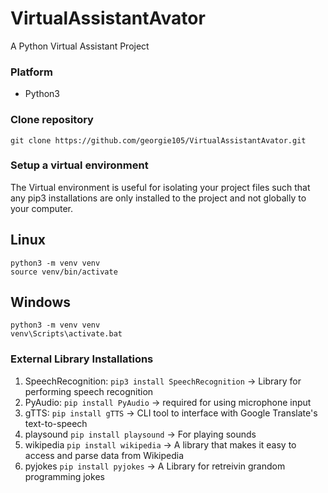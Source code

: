 # VirtualAssistantAvator

A Python Virtual Assistant Project

### Platform

- Python3

### Clone repository

```
git clone https://github.com/georgie105/VirtualAssistantAvator.git
```

### Setup a virtual environment

The Virtual environment is useful for isolating your project files such that any pip3 installations
are only installed to the project and not globally to your computer.

## Linux

```
python3 -m venv venv
source venv/bin/activate
```

## Windows

```
python3 -m venv venv
venv\Scripts\activate.bat
```

### External Library Installations

1. SpeechRecognition: `pip3 install SpeechRecognition` -> Library for performing speech recognition
2. PyAudio: `pip install PyAudio` -> required for using microphone input
3. gTTS: `pip install gTTS` -> CLI tool to interface with Google Translate's text-to-speech
4. playsound `pip install playsound` -> For playing sounds
5. wikipedia `pip install wikipedia` -> A library that makes it easy to access and parse data from Wikipedia
6. pyjokes `pip install pyjokes` -> A Library for retreivin grandom programming jokes
